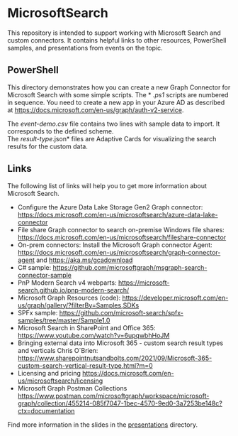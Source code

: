 # MicrosoftSearch

This repository is intended to support working with Microsoft Search and custom connectors. It contains helpful links to other resources, PowerShell samples, and presentations from events on the topic.

## PowerShell

This directory demonstrates how you can create a new Graph Connector for Microsoft Search with some simple scripts. The * *.ps1* scripts are numbered in sequence. You need to create a new app in your Azure AD as described at https://docs.microsoft.com/en-us/graph/auth-v2-service.

The *event-demo.csv* file contains two lines with sample data to import. It corresponds to the defined scheme.  
The *result-type*.json* files are Adaptive Cards for visualizing the search results for the custom data.

## Links

The following list of links will help you to get more information about Microsoft Search.

- Configure the Azure Data Lake Storage Gen2 Graph connector: https://docs.microsoft.com/en-us/microsoftsearch/azure-data-lake-connector 
- File share Graph connector to search on-premise Windows file shares: https://docs.microsoft.com/en-us/microsoftsearch/fileshare-connector 
- On-prem connectors: Install the Microsoft Graph connector Agent: https://docs.microsoft.com/en-us/microsoftsearch/graph-connector-agent and https://aka.ms/gcadownload 
- C# sample: https://github.com/microsoftgraph/msgraph-search-connector-sample 
- PnP Modern Search v4 webparts: https://microsoft-search.github.io/pnp-modern-search/ 
- Microsoft Graph Resources (code): https://developer.microsoft.com/en-us/graph/gallery/?filterBy=Samples,SDKs 
- SPFx sample: https://github.com/microsoft-search/spfx-samples/tree/master/Sample1.0
- Microsoft Search in SharePoint and Office 365: https://www.youtube.com/watch?v=6upqwbhHoJM 
- Bringing external data into Microsoft 365 - custom search result types and verticals Chris O´Brien: https://www.sharepointnutsandbolts.com/2021/09/Microsoft-365-custom-search-vertical-result-type.html?m=0 
- Licensing and pricing https://docs.microsoft.com/en-us/microsoftsearch/licensing 
- Microsoft Graph Postman Collections https://www.postman.com/microsoftgraph/workspace/microsoft-graph/collection/455214-085f7047-1bec-4570-9ed0-3a7253be148c?ctx=documentation 

Find more information in the slides in the [presentations](./presentations) directory.
